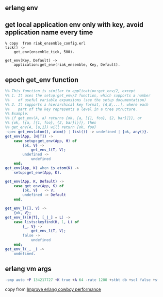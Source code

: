 ## erlang env

## get local application env only with key, avoid application name every time
```
% copy  from riak_ensemble_config.erl
tick() ->
    get_env(ensemble_tick, 500).

get_env(Key, Default) ->
    application:get_env(riak_ensemble, Key, Default).
```

## epoch get_env function

``` erlang
%% This function is similar to application:get_env/2, except
%% 1. It uses the setup:get_env/2 function, which supports a number
%%    of useful variable expansions (see the setup documentation)
%% 2. It supports a hierarchical key format, [A,B,...], where each
%%    part of the key represents a level in a tree structure.
%% Example:
%% if get_env(A, a) returns {ok, {a, [{1, foo}, {2, bar}]}}, or
%% {ok, [{a, [{1, foo}, {2, bar}]}]}, then
%% get_env(A, [a,1]) will return {ok, foo}
-spec get_env(atom(), atom() | list()) -> undefined | {ok, any()}.
get_env(App, [H|T]) ->
    case setup:get_env(App, H) of
        {ok, V} ->
            get_env_l(T, V);
        undefined ->
            undefined
    end;
get_env(App, K) when is_atom(K) ->
    setup:get_env(App, K).

get_env(App, K, Default) ->
    case get_env(App, K) of
        {ok, V}   -> V;
        undefined -> Default
    end.

get_env_l([], V) ->
    {ok, V};
get_env_l([H|T], [_|_] = L) ->
    case lists:keyfind(H, 1, L) of
        {_, V} ->
            get_env_l(T, V);
        false ->
            undefined
    end;
get_env_l(_, _) ->
    undefined.
```

## erlang vm args

``` erlang
-smp auto +P 134217727 +K true +A 64 -rate 1200 +stbt db +scl false +sfwi 500 +spp true +zdbbl 8092
```
copy from [Improve erlang cowboy performance](https://stackoverflow.com/questions/53667669/improve-erlang-cowboy-performance)
